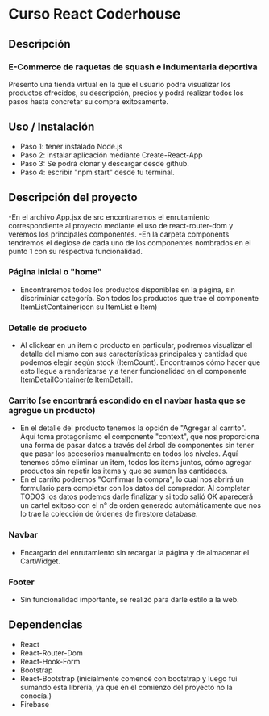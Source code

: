 # Curso React Coderhouse

## Descripción

### E-Commerce de raquetas de squash e indumentaria deportiva

Presento una tienda virtual en la que el usuario podrá visualizar los productos ofrecidos, su descripción, precios y podrá realizar todos los pasos hasta concretar su compra exitosamente.

## Uso / Instalación

- Paso 1: tener instalado Node.js 
- Paso 2: instalar aplicación mediante Create-React-App
- Paso 3: Se podrá clonar y descargar desde github.
- Paso 4: escribir "npm start" desde tu terminal.



## Descripción del proyecto
-En el archivo App.jsx de src encontraremos el enrutamiento correspondiente al proyecto mediante el uso de react-router-dom y veremos los principales componentes.
-En la carpeta components tendremos el deglose de cada uno de los componentes nombrados en el punto 1 con su respectiva funcionalidad.

### Página inicial o "home"
- Encontraremos todos los productos disponibles en la página, sin discriminiar categoría. Son todos los productos que trae el componente ItemListContainer(con su ItemList e Item)
### Detalle de producto
- Al clickear en un item o producto en particular, podremos visualizar el detalle del mismo con sus características principales y cantidad que podemos elegir según stock (ItemCount). Encontramos cómo hacer que esto llegue a renderizarse y a tener funcionalidad en el componente ItemDetailContainer(e ItemDetail).
### Carrito (se encontrará escondido en el navbar hasta que se agregue un producto)
- En el detalle del producto tenemos la opción de "Agregar al carrito". Aquí toma protagonismo el componente "context", que nos proporciona una forma de pasar datos a través del árbol de componentes sin tener que pasar los accesorios manualmente en todos los niveles. Aquí tenemos cómo eliminar un item, todos los items juntos, cómo agregar productos sin repetir los items y que se sumen las cantidades.
- En el carrito podremos "Confirmar la compra", lo cual nos abrirá un formulario para completar con los datos del comprador. Al completar TODOS los datos podemos darle finalizar y si todo salió OK aparecerá un cartel exitoso con el n° de orden generado automáticamente que nos lo trae la colección de órdenes de firestore database.
### Navbar
- Encargado del enrutamiento sin recargar la página y de almacenar el CartWidget.
### Footer
- Sin funcionalidad importante, se realizó para darle estilo a la web.


## Dependencias

* React
* React-Router-Dom
* React-Hook-Form
* Bootstrap
* React-Bootstrap (inicialmente comencé con bootstrap y luego fui sumando esta librería, ya que en el comienzo del proyecto no la conocía.)
* Firebase


